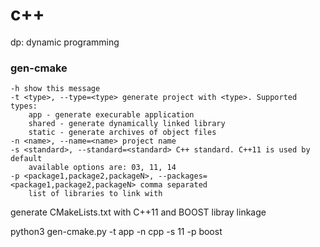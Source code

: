 # c++

dp: dynamic programming



### gen-cmake
```
-h show this message
-t <type>, --type=<type> generate project with <type>. Supported types:
    app - generate execurable application
    shared - generate dynamically linked library
    static - generate archives of object files
-n <name>, --name=<name> project name
-s <standard>, --standard=<standard> C++ standard. C++11 is used by default
    available options are: 03, 11, 14
-p <package1,package2,packageN>, --packages=<package1,package2,packageN> comma separated
    list of libraries to link with
```
generate CMakeLists.txt with C++11 and BOOST libray linkage

python3 gen-cmake.py -t app -n cpp -s 11 -p boost

